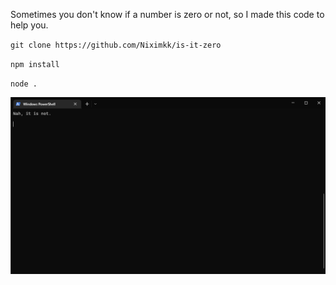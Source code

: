 Sometimes you don't know if a number is zero or not, so I made this code to help you.

`git clone https://github.com/Niximkk/is-it-zero`

`npm install`

`node .`

![alt text](https://github.com/niximkk/is-it-zero/blob/main/Images/nah.png?raw=true)
